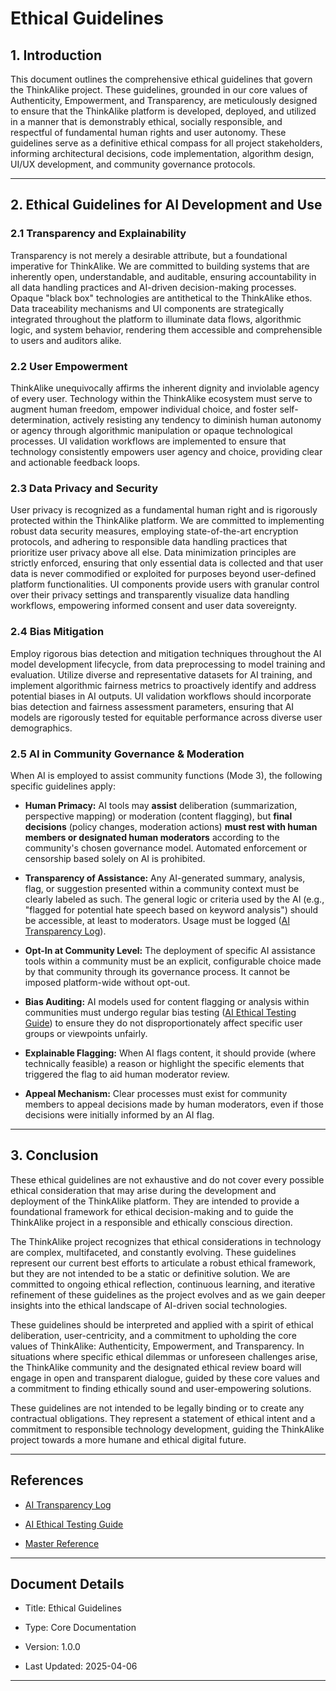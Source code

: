 # Ethical Guidelines

## 1. Introduction

This document outlines the comprehensive ethical guidelines that govern the ThinkAlike project. These guidelines, grounded in our core values of Authenticity, Empowerment, and Transparency, are meticulously designed to ensure that the ThinkAlike platform is developed, deployed, and utilized in a manner that is demonstrably ethical, socially responsible, and respectful of fundamental human rights and user autonomy. These guidelines serve as a definitive ethical compass for all project stakeholders, informing architectural decisions, code implementation, algorithm design, UI/UX development, and community governance protocols.

---

## 2. Ethical Guidelines for AI Development and Use

### 2.1 Transparency and Explainability

Transparency is not merely a desirable attribute, but a foundational imperative for ThinkAlike. We are committed to building systems that are inherently open, understandable, and auditable, ensuring accountability in all data handling practices and AI-driven decision-making processes. Opaque "black box" technologies are antithetical to the ThinkAlike ethos. Data traceability mechanisms and UI components are strategically integrated throughout the platform to illuminate data flows, algorithmic logic, and system behavior, rendering them accessible and comprehensible to users and auditors alike.

### 2.2 User Empowerment

ThinkAlike unequivocally affirms the inherent dignity and inviolable agency of every user. Technology within the ThinkAlike ecosystem must serve to augment human freedom, empower individual choice, and foster self-determination, actively resisting any tendency to diminish human autonomy or agency through algorithmic manipulation or opaque technological processes. UI validation workflows are implemented to ensure that technology consistently empowers user agency and choice, providing clear and actionable feedback loops.

### 2.3 Data Privacy and Security

User privacy is recognized as a fundamental human right and is rigorously protected within the ThinkAlike platform. We are committed to implementing robust data security measures, employing state-of-the-art encryption protocols, and adhering to responsible data handling practices that prioritize user privacy above all else. Data minimization principles are strictly enforced, ensuring that only essential data is collected and that user data is never commodified or exploited for purposes beyond user-defined platform functionalities. UI components provide users with granular control over their privacy settings and transparently visualize data handling workflows, empowering informed consent and user data sovereignty.

### 2.4 Bias Mitigation

Employ rigorous bias detection and mitigation techniques throughout the AI model development lifecycle, from data preprocessing to model training and evaluation. Utilize diverse and representative datasets for AI training, and implement algorithmic fairness metrics to proactively identify and address potential biases in AI outputs. UI validation workflows should incorporate bias detection and fairness assessment parameters, ensuring that AI models are rigorously tested for equitable performance across diverse user demographics.

### 2.5 AI in Community Governance & Moderation

When AI is employed to assist community functions (Mode 3), the following specific guidelines apply:

* **Human Primacy:** AI tools may **assist** deliberation (summarization, perspective mapping) or moderation (content flagging), but **final decisions** (policy changes, moderation actions) **must rest with human members or designated human moderators** according to the community's chosen governance model. Automated enforcement or censorship based solely on AI is prohibited.

* **Transparency of Assistance:** Any AI-generated summary, analysis, flag, or suggestion presented within a community context must be clearly labeled as such. The general logic or criteria used by the AI (e.g., "flagged for potential hate speech based on keyword analysis") should be accessible, at least to moderators. Usage must be logged ([AI Transparency Log](../guides/developer_guides/ai/ai_transparency_log.md)).

* **Opt-In at Community Level:** The deployment of specific AI assistance tools within a community must be an explicit, configurable choice made by that community through its governance process. It cannot be imposed platform-wide without opt-out.

* **Bias Auditing:** AI models used for content flagging or analysis within communities must undergo regular bias testing ([AI Ethical Testing Guide](../guides/developer_guides/ai/ai_ethical_testing_guide.md)) to ensure they do not disproportionately affect specific user groups or viewpoints unfairly.

* **Explainable Flagging:** When AI flags content, it should provide (where technically feasible) a reason or highlight the specific elements that triggered the flag to aid human moderator review.

* **Appeal Mechanism:** Clear processes must exist for community members to appeal decisions made by human moderators, even if those decisions were initially informed by an AI flag.

---

## 3. Conclusion

These ethical guidelines are not exhaustive and do not cover every possible ethical consideration that may arise during the development and deployment of the ThinkAlike platform. They are intended to provide a foundational framework for ethical decision-making and to guide the ThinkAlike project in a responsible and ethically conscious direction.

The ThinkAlike project recognizes that ethical considerations in technology are complex, multifaceted, and constantly evolving. These guidelines represent our current best efforts to articulate a robust ethical framework, but they are not intended to be a static or definitive solution. We are committed to ongoing ethical reflection, continuous learning, and iterative refinement of these guidelines as the project evolves and as we gain deeper insights into the ethical landscape of AI-driven social technologies.

These guidelines should be interpreted and applied with a spirit of ethical deliberation, user-centricity, and a commitment to upholding the core values of ThinkAlike: Authenticity, Empowerment, and Transparency. In situations where specific ethical dilemmas or unforeseen challenges arise, the ThinkAlike community and the designated ethical review board will engage in open and transparent dialogue, guided by these core values and a commitment to finding ethically sound and user-empowering solutions.

These guidelines are not intended to be legally binding or to create any contractual obligations. They represent a statement of ethical intent and a commitment to responsible technology development, guiding the ThinkAlike project towards a more humane and ethical digital future.

---

## References

* [AI Transparency Log](../guides/developer_guides/ai/ai_transparency_log.md)

* [AI Ethical Testing Guide](../guides/developer_guides/ai/ai_ethical_testing_guide.md)

* [Master Reference](../master_reference.md)

---

## Document Details

* Title: Ethical Guidelines

* Type: Core Documentation

* Version: 1.0.0

* Last Updated: 2025-04-06

---
